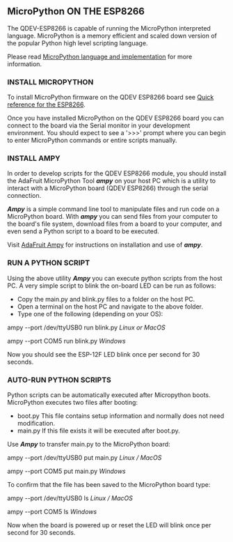 ## MicroPython ON THE ESP8266

The QDEV-ESP8266 is capable of running the MicroPython interpreted language. 
MicroPython is a memory efficient and scaled down version of the popular Python high level scripting language.

Please read [MicroPython language and implementation](https://docs.micropython.org/en/latest/reference/index.html) for more information.

### INSTALL MICROPYTHON 

To install MicroPython firmware on the QDEV ESP8266 board see [Quick reference for the ESP8266](https://docs.micropython.org/en/latest/esp8266/tutorial/intro.html#intro).

Once you have installed MicroPython on the QDEV ESP8266 board you can connect to the board via the Serial monitor in your development environment. You should expect to see a '>>>' prompt where you can begin to enter MicroPython commands or entire scripts manually.

### INSTALL AMPY
In order to develop scripts for the QDEV ESP8266 module, you should install the AdaFruit MicroPython Tool ***ampy*** on your host PC which is a utility to interact with a MicroPython board (QDEV ESP8266) through the serial connection.

***Ampy*** is a simple command line tool to manipulate files and run code on a MicroPython board. With ***ampy*** you can send files from your computer to the board's file system, download files from a board to your computer, and even send a Python script to a board to be executed.

Visit [AdaFruit Ampy](https://pypi.org/project/adafruit-ampy/) for instructions on installation and use of ***ampy***. 

### RUN A PYTHON SCRIPT
Using the above utility ***Ampy*** you can execute python scripts from the host PC.
A very simple script to blink the on-board LED can be run as follows:
- Copy the main.py and blink.py files to a folder on the host PC. 
- Open a terminal on the host PC and navigate to the above folder.
- Type one of the following (depending on your OS):

ampy --port /dev/ttyUSB0 run blink.py   *Linux or MacOS*

ampy --port COM5 run blink.py   *Windows*

Now you should see the ESP-12F LED blink once per second for 30 seconds.

### AUTO-RUN PYTHON SCRIPTS
Python scripts can be automatically executed after Micropython boots.
MicroPython executes two files after booting:
- boot.py   This file contains setup information and normally does not need modification.
- main.py   If this file exists it will be executed after boot.py.

Use ***Ampy*** to transfer main.py to the MicroPython board:

ampy --port /dev/ttyUSB0 put main.py    *Linux / MacOS*

ampy --port COM5 put main.py    *Windows*

To confirm that the file has been saved to the MicroPython board type:

ampy --port /dev/ttyUSB0 ls   *Linux / MacOS*

ampy --port COM5 ls   *Windows*

Now when the board is powered up or reset the LED will blink once per second for 30 seconds.



